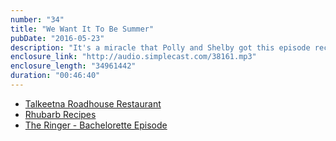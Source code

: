 ```yaml
---
number: "34"
title: "We Want It To Be Summer"
pubDate: "2016-05-23"
description: "It's a miracle that Polly and Shelby got this episode recorded. Join them for an episode full of misc. stories and a breakdown of their favorite summer activities. Also: Polly hates Fear the Walking Dead and the Bachelorette is back."
enclosure_link: "http://audio.simplecast.com/38161.mp3"
enclosure_length: "34961442"
duration: "00:46:40"
---
```

- [Talkeetna Roadhouse Restaurant](http://www.talkeetnaroadhouse.com/)
- [Rhubarb Recipes](http://www.tasteofhome.com/recipes/ingredients/rhubarb-recipes/top-10-rhubarb-recipes)
- [The Ringer - Bachelorette Episode](https://www.facebook.com/ringer/posts/1711633275769789)